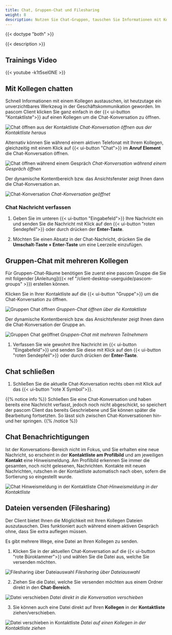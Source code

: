 ```yaml
---
title: Chat, Gruppen-Chat und Filesharing
weight: 8
description: Nutzen Sie Chat-Gruppen, tauschen Sie Informationen mit Kollegen aus und senden Sie Dateien.
---
```


{{< doctype "both" >}}
 
{{< description >}}

## Trainings Video

{{< youtube -k1t5sel0NE >}} 


## Mit Kollegen chatten

Schnell Informationen mit einem Kollegen austauschen, ist heutzutage ein unverzichtbares Werkzeug in der Geschäftskommunikation geworden. Im pascom Client klicken Sie ganz einfach in der {{< ui-button "Kontaktliste">}} auf einen Kollegen um die Chat-Konversation zu öffnen.

![Chat öffnen aus der Kontaktliste](chat_open_contactlist.jpg)
*Chat-Konversation öffnen aus der Kontaktliste heraus*
</br>

Alternativ können Sie während einem aktiven Telefonat mit Ihrem Kollegen, gleichzeitig mit einem Klick auf {{< ui-button "Chat">}} im **Anruf Element** die Chat-Konversation öffnen.

![Chat öffnen während einem Gespräch](chat_open_duringcall.de.jpg)
*Chat-Konversation während einem Gespräch öffnen*
</br>

Der dynamische Kontentbereich bzw. das Ansichtsfenster zeigt Ihnen dann die Chat-Konversation an.

![Chat-Konversation](chat_single.de.jpg)
*Chat-Konversation geöffnet*
</br>

### Chat Nachricht verfassen

1. Geben Sie im unteren {{< ui-button "Eingabefeld">}} Ihre Nachricht ein und senden Sie die Nachricht mit Klick auf den {{< ui-button "roten Sendepfeil">}} oder durch drücken der **Enter-Taste**.

2. Möchten Sie einen Absatz in der Chat-Nachricht, drücken Sie die **Umschalt-Taste + Enter-Taste** um eine Leerzeile einzufügen.

## Gruppen-Chat mit mehreren Kollegen

Für Gruppen-Chat-Räume benötigen Sie zuerst eine pascom Gruppe die Sie mit folgender [Anleitung]({{< ref "/client-desktop-userguide/pascom-groups" >}}) erstellen können.

Klicken Sie in Ihrer Kontaktliste auf die {{< ui-button "Gruppe">}} um die Chat-Konversation zu öffnen.

![Gruppen Chat öffnen](groupchat_open_contactlist.de.jpg)
*Gruppen-Chat öffnen über die Kontaktliste*
</br>

Der dynamische Kontentbereich bzw. das Ansichtsfenster zeigt Ihnen dann die Chat-Konversation der Gruppe an.

![Gruppen Chat geöffnet](chat_group.de.jpg)
*Gruppen-Chat mit mehreren Teilnehmern*
</br>

1. Verfassen Sie wie gewohnt Ihre Nachricht im {{< ui-button "Eingabefeld">}} und senden Sie diese mit Klick auf den {{< ui-button "roten Sendepfeil">}} oder durch drücken der **Enter-Taste**.

## Chat schließen

1. Schließen Sie die aktuelle Chat-Konversation rechts oben mit Klick auf das {{< ui-button "rote X Symbol">}}. 

{{% notice info %}}
Schließen Sie eine Chat-Konversation und haben bereits eine Nachricht verfasst, jedoch noch nicht abgeschickt, so speichert der pascom Client das bereits Geschriebene und Sie können später die Bearbeitung fortsetzten. So lässt sich zwischen Chat-Konversationen hin-und her springen.
{{% /notice %}}

## Chat Benachrichtigungen

Ist der Konversations-Bereich nicht im Fokus, und Sie erhalten eine neue Nachricht, so erscheint in der **Kontaktliste am Profilbild** und am jeweiligen **Kontakt** eine Hinweismeldung. Am Profilbild erkennen Sie immer die gesamten, noch nicht gelesenen, Nachrichten. Kontakte mit neuen Nachrichten, rutschen in der Kontaktliste automatisch nach oben, sofern die Sortierung so eingestellt wurde.

![Chat Hinweismeldung in der Kontaktliste](chat_notification.jpg)
*Chat-Hinweismeldung in der Kontaktliste*
</br>

## Dateien versenden (Filesharing)

Der Client bietet Ihnen die Möglichkeit mit Ihren Kollegen Dateien auszutauschen. Dies funktioniert auch während einem aktiven Gespräch ohne, dass Sie extra auflegen müssen. 

Es gibt mehrere Wege, eine Datei an Ihren Kollegen zu senden.  

1. Klicken Sie in der aktuellen Chat-Konversation auf die {{< ui-button "rote Büroklammer">}} und wählen Sie die Datei aus, welche Sie versenden möchten.

![Filesharing über Dateiauswahl](filesharing1.de.jpg)
*Filesharing über Dateiauswahl*
</br>

2. Ziehen Sie die Datei, welche Sie versenden möchten aus einem Ordner direkt in den **Chat-Bereich**.

![Datei verschieben](filesharing2.de.jpg)
*Datei direkt in die Konversation verschieben*
</br>

3. Sie können auch eine Datei direkt auf Ihren **Kollegen** in der **Kontaktliste** ziehen/verschieben. 

![Datei verschieben in Kontaktliste](filesharing3.jpg)
*Datei auf einen Kollegen in der Kontaktliste ziehen*
</br>



